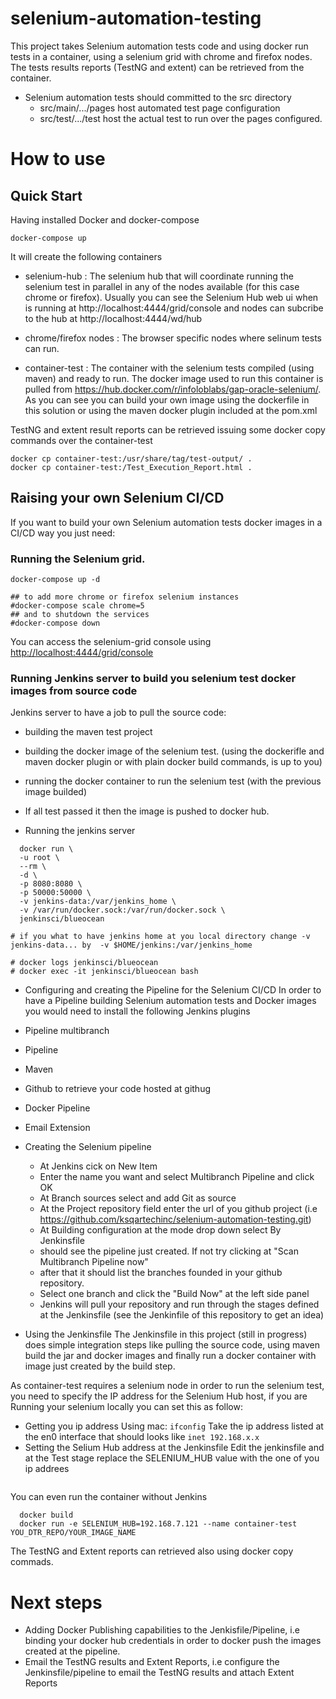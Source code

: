 # selenium-automation-testing
This project takes Selenium automation tests code and using docker run tests
in a container, using a selenium grid with chrome and firefox nodes.
The tests results reports (TestNG and extent) can be retrieved from the container.

- Selenium automation tests should committed to the src directory
  - src/main/.../pages host automated test page configuration
  - src/test/.../test  host the actual test to run over the pages configured.

# How to use

## Quick Start
Having installed Docker and docker-compose

```
docker-compose up
```
It will create the following containers

- selenium-hub : The selenium hub that will coordinate running the selenium test in parallel
in any of the nodes available (for this case chrome or firefox). Usually you can see
the Selenium Hub web ui when is running at http://localhost:4444/grid/console and nodes can subcribe to the hub at http://localhost:4444/wd/hub

- chrome/firefox nodes : The browser specific nodes where selinum tests can run.

- container-test : The container with the selenium tests compiled (using maven)
and ready to run. The docker image used to run this container is pulled from https://hub.docker.com/r/infoloblabs/gap-oracle-selenium/. As you can see you can
build your own image using the dockerfile in this solution or using the maven docker plugin
included at the pom.xml

TestNG and extent result reports can be retrieved issuing some docker copy commands over the container-test

```
docker cp container-test:/usr/share/tag/test-output/ .
docker cp container-test:/Test_Execution_Report.html .  
```

## Raising your own Selenium CI/CD
If you want to build your own Selenium automation tests docker images in a CI/CD
way you just need:

### Running the Selenium grid.

```
docker-compose up -d

## to add more chrome or firefox selenium instances
#docker-compose scale chrome=5
## and to shutdown the services
#docker-compose down
```
You can access the selenium-grid console using [http://localhost:4444/grid/console](http://localhost:4444/grid/console)

### Running Jenkins server to build you selenium test docker images from source code

Jenkins server to have a job to pull the source code:

  - building the maven test project
  - building the docker image of the selenium test. (using  the dockerifle
    and maven docker plugin or with plain docker build commands, is up to you)
  - running the docker container to run the selenium test (with the previous image builded)
  - If all test passed it then the image is pushed to docker hub.

- Running the jenkins server
```
  docker run \
  -u root \
  --rm \
  -d \
  -p 8080:8080 \
  -p 50000:50000 \
  -v jenkins-data:/var/jenkins_home \
  -v /var/run/docker.sock:/var/run/docker.sock \
  jenkinsci/blueocean

# if you what to have jenkins home at you local directory change -v jenkins-data... by  -v $HOME/jenkins:/var/jenkins_home

# docker logs jenkinsci/blueocean
# docker exec -it jenkinsci/blueocean bash

```
- Configuring and creating the Pipeline for the Selenium CI/CD
In order to have a Pipeline building Selenium automation tests and Docker images
 you would need to install the following Jenkins plugins
 - Pipeline multibranch
 - Pipeline
 - Maven
 - Github to retrieve your code hosted at githug
 - Docker Pipeline
 - Email Extension

- Creating the Selenium pipeline
  - At Jenkins cick on New Item
  - Enter the name you want and select Multibranch Pipeline and click OK
  - At Branch sources select and add Git as source
  - At the Project repository field enter the url of you github project (i.e https://github.com/ksqartechinc/selenium-automation-testing.git)
  - At Building configuration at the mode drop down select By Jenkinsfile
  - should see the pipeline just created. If not try clicking at "Scan Multibranch Pipeline now"
  - after that it should list the branches founded in your github repository.
  - Select one branch and click the "Build Now" at the left side panel
  - Jenkins will pull your repository and run through the stages defined at the Jenkinsfile (see the Jenkinfile of this repository to get an idea)

 - Using the Jenkinsfile
 The Jenkinsfile in this project (still in progress) does simple integration steps
 like pulling the source code, using maven build the jar and docker images and
 finally run a docker container with image just created by the build step.

 As container-test requires a selenium node in order to run the selenium test, \
 you need to specify the IP address for the Selenium Hub host, if you are Running
 your selenium locally you can set this as follow:

 - Getting you ip address
  Using mac: ```ifconfig```
  Take the ip address listed at the en0 interface that should looks like ```inet 192.168.x.x```
 - Setting the Selium Hub address at the Jenkinsfile
 Edit the jenkinsfile and at the Test stage replace the SELENIUM_HUB value with the one of you ip addrees
  ```docker run --env SELENIUM_HUB=YOU_LOCAL_IPADDRESS --name container-test infoloblabs/gap-oracle-selenium:latest || error=true
  ```

You can even run the container without Jenkins
```
  docker build
  docker run -e SELENIUM_HUB=192.168.7.121 --name container-test YOU_DTR_REPO/YOUR_IMAGE_NAME
```

The TestNG and Extent reports can retrieved also using docker copy commads.

# Next steps
 - Adding Docker Publishing capabilities to the Jenkisfile/Pipeline, i.e binding your docker hub credentials in order to docker push the images created at the pipeline.
 - Email the TestNG results and Extent Reports, i.e configure the Jenkinsfile/pipeline to email the TestNG results and attach Extent Reports
